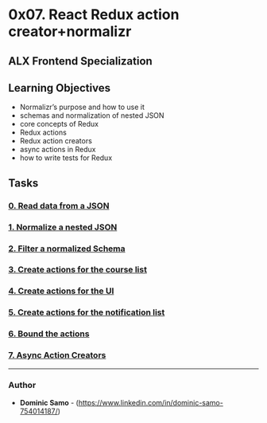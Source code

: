 # 0x07. React Redux action creator+normalizr
## ALX Frontend Specialization

## Learning Objectives
 * Normalizr’s purpose and how to use it
 * schemas and normalization of nested JSON
 * core concepts of Redux
 * Redux actions
 * Redux action creators
 * async actions in Redux
 * how to write tests for Redux

## Tasks

### [0. Read data from a JSON](task_0)

### [1. Normalize a nested JSON](task_1)

### [2. Filter a normalized Schema](task_2)

### [3. Create actions for the course list](task_3)

### [4. Create actions for the UI](task_4)

### [5. Create actions for the notification list](task_5)

### [6. Bound the actions](task_6)

### [7. Async Action Creators](task_7)

---

### Author
* **Dominic Samo** - (https://www.linkedin.com/in/dominic-samo-754014187/)
